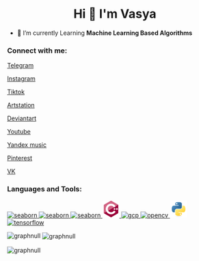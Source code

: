 <h1 align="center">Hi 👋 I'm Vasya</h1>

- 🌱 I’m currently Learning **Machine Learning Based Algorithms**


<h3 align="left">Connect with me:</h3>
<p align="left"><a href="https://t.me/graphnull" target="blank">Telegram</a></p>
<p align="left"><a href="https://www.instagram.com/graphnull" target="blank">Instagram</a></p>
<p align="left"><a href="https://www.tiktok.com/@graphnull" target="blank">Tiktok</a></p>
<p align="left"><a href="https://artstation.com/graphnull" target="blank">Artstation</a></p>
<p align="left"><a href="https://www.deviantart.com/graphnull" target="blank">Deviantart</a></p>
<p align="left"><a href="https://www.youtube.com/channel/UC-Muz8kWB3bVoKu_XX2ukAg" target="blank">Youtube</a></p>
<p align="left"><a href="https://music.yandex.ru/users/v4silystepanov" target="blank">Yandex music</a></p>
<p align="left"><a href="https://www.pinterest.ru/graphnull" target="blank">Pinterest</a></p>
<p align="left"><a href="https://vk.com/graphnull" target="blank">VK</a></p>
<h3 align="left">Languages and Tools:</h3>
<p align="left"> 
  <a href="" target="_blank" rel="noreferrer"> <img src="https://upload.wikimedia.org/wikipedia/commons/thumb/9/99/Unofficial_JavaScript_logo_2.svg/1200px-Unofficial_JavaScript_logo_2.svg.png" alt="seaborn" width="40" height="40"/> </a>
  <a href="" target="_blank" rel="noreferrer"> <img src="https://upload.wikimedia.org/wikipedia/commons/thumb/4/4c/Typescript_logo_2020.svg/1200px-Typescript_logo_2020.svg.png" alt="seaborn" width="40" height="40"/> </a>
    <a href="" target="_blank" rel="noreferrer"> <img src="https://seeklogo.com/images/N/nodejs-logo-D26404F360-seeklogo.com.png" alt="seaborn" width="40" height="40"/> </a>
  <a href="https://www.w3schools.com/cpp/" target="_blank" rel="noreferrer"> <img src="https://raw.githubusercontent.com/devicons/devicon/master/icons/cplusplus/cplusplus-original.svg" alt="cplusplus" width="40" height="40"/> </a> <a href="https://cloud.google.com" target="_blank" rel="noreferrer"> <img src="https://www.vectorlogo.zone/logos/google_cloud/google_cloud-icon.svg" alt="gcp" width="40" height="40"/> </a> <a href="https://opencv.org/" target="_blank" rel="noreferrer"> <img src="https://www.vectorlogo.zone/logos/opencv/opencv-icon.svg" alt="opencv" width="40" height="40"/> </a> <a href="https://www.python.org" target="_blank" rel="noreferrer"> <img src="https://raw.githubusercontent.com/devicons/devicon/master/icons/python/python-original.svg" alt="python" width="40" height="40"/> </a>   <a href="https://www.tensorflow.org" target="_blank" rel="noreferrer"> <img src="https://www.vectorlogo.zone/logos/tensorflow/tensorflow-icon.svg" alt="tensorflow" width="40" height="40"/> </a> </p>

<p><img align="left" src="https://github-readme-stats.vercel.app/api/top-langs?username=graphnull&show_icons=true&locale=en&layout=compact" alt="graphnull" /></p>

<p>&nbsp;<img align="center" src="https://github-readme-stats.vercel.app/api?username=graphnull&show_icons=true&locale=en" alt="graphnull" /></p>

<p><img align="center" src="https://github-readme-streak-stats.herokuapp.com/?user=graphnull&" alt="graphnull" /></p>
